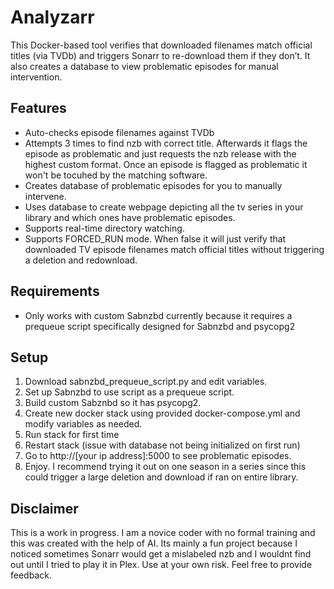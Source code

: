 # Analyzarr

This Docker-based tool verifies that downloaded filenames match official titles (via TVDb) and triggers Sonarr to re-download them if they don’t. It also creates a database to view problematic episodes for manual intervention. 

## Features

- Auto-checks episode filenames against TVDb
- Attempts 3 times to find nzb with correct title. Afterwards it flags the episode as problematic and just requests the nzb release with the highest custom format. Once an episode is flagged as problematic it won't be tocuhed by the matching software.
- Creates database of problematic episodes for you to manually intervene.
- Uses database to create webpage depicting all the tv series in your library and which ones have problematic episodes.
- Supports real-time directory watching.
- Supports FORCED_RUN mode. When false it will just verify that downloaded TV episode filenames match official titles without triggering a deletion and redownload.

## Requirements
- Only works with custom Sabnzbd currently because it requires a prequeue script specifically designed for Sabnzbd and psycopg2
  
## Setup

1. Download sabnzbd_prequeue_script.py and edit variables.
2. Set up Sabnzbd to use script as a prequeue script.
3. Build custom Sabznbd so it has psycopg2.
4. Create new docker stack using provided docker-compose.yml and modify variables as needed.
5. Run stack for first time
6. Restart stack (issue with database not being initialized on first run)
7. Go to http://[your ip address]:5000 to see problematic episodes.
8. Enjoy. I recommend trying it out on one season in a series since this could trigger a large deletion and download if ran on entire library.

## Disclaimer
This is a work in progress. I am a novice coder with no formal training and this was created with the help of AI. Its mainly a fun project because I noticed sometimes Sonarr would get a mislabeled nzb and I wouldnt find out until I tried to play it in Plex. Use at your own risk. Feel free to provide feedback. 
